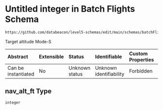 # Untitled integer in Batch Flights Schema

```txt
https://github.com/databeacon/level5-schemas/edit/main/schemas/batchFlights.schema.json#/properties/nav_alt_ft
```

Target altitude Mode-S

| Abstract            | Extensible | Status         | Identifiable            | Custom Properties | Additional Properties | Access Restrictions | Defined In                                                                              |
| :------------------ | :--------- | :------------- | :---------------------- | :---------------- | :-------------------- | :------------------ | :-------------------------------------------------------------------------------------- |
| Can be instantiated | No         | Unknown status | Unknown identifiability | Forbidden         | Allowed               | none                | [batchFlights.schema.json\*](../../out/batchFlights.schema.json "open original schema") |

## nav\_alt\_ft Type

`integer`
